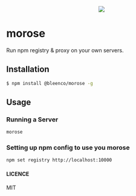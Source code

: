 
<p align="center">
  <img src="https://cloud.githubusercontent.com/assets/1796022/24088848/de5390e0-0d2f-11e7-856f-f0cc80912b14.png">
</p>

# morose

Run npm registry & proxy on your own servers.

## Installation

```sh
$ npm install @bleenco/morose -g
```

## Usage

### Running a Server

```sh
morose
```

### Setting up npm config to use you morose

```sh
npm set registry http://localhost:10000
```

#### LICENCE

MIT
